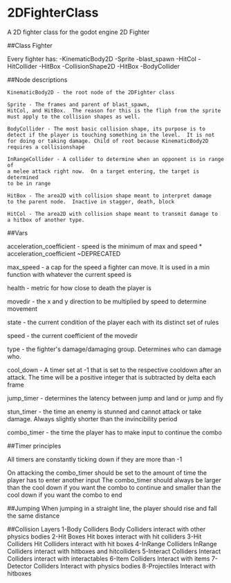 # 2DFighterClass
A 2D fighter class for the godot engine
2D Fighter

##Class Fighter

Every fighter has:
	-KinematicBody2D
	-Sprite
		-blast_spawn
		-HitCol
			-HitCollider
		-HitBox
			-CollisionShape2D
		-HitBox
	-BodyCollider
	
##Node descriptions
	
	KinematicBody2D - the root node of the 2DFighter class
	
	Sprite - The frames and parent of blast_spawn,
	HitCol, and HitBox.  The reason for this is the fliph from the sprite
	must apply to the collision shapes as well.
	
	BodyCollider - The most basic collision shape, its purpose is to 
	detect if the player is touching something in the level.  It is not
	for doing or taking damage. Child of root because KinematicBody2D
	requires a collisionshape
	
	InRangeCollider - A collider to determine when an opponent is in range of
	a melee attack right now.  On a target entering, the target is determined
	to be in range
	
	HitBox - The area2D with collision shape meant to interpret damage
	to the parent node.  Inactive in stagger, death, block
	
	HitCol - The area2D with collision shape meant to transmit damage to
	a hitbox of another type.
	
##Vars

acceleration_coefficient - speed is the minimum of max and speed * acceleration_coefficient
~DEPRECATED

max_speed - a cap for the speed a fighter can move.  It is used in a min function with whatever
the current speed is

health - metric for how close to death the player is

movedir - the x and y direction to be multiplied by speed to determine movement

state - the current condition of the player each with its distinct set of rules

speed - the current coefficient of the movedir

type - the fighter's damage/damaging group.  Determines who can damage who.

cool_down - A timer set at -1 that is set to the respective cooldown after an attack.
The time will be a positive integer that is subtracted by delta each frame

jump_timer - determines the latency between jump and land or jump and fly

stun_timer - the time an enemy is stunned and cannot attack or take damage.  Always slightly
shorter than the invincibility period

combo_timer - the time the player has to make input to continue the combo

##Timer principles

All timers are constantly ticking down if they are more than -1

On attacking the combo_timer should be set to the amount of time the player
has to enter another input
The combo_timer should always be larger than the cool down if you want the combo
to continue and smaller than the cool down if you want the combo to end

##Jumping
When jumping in a straight line, the player should rise and fall the same distance

##Collision Layers
1-Body Colliders
Body Colliders interact with other physics bodies
2-Hit Boxes
Hit boxes interact with hit colliders
3-Hit Colliders
Hit Colliders interact with hit boxes
4-InRange Colliders
InRange Colliders interact with hitboxes and hitcolliders
5-Interact Colliders
Interact Colliders interact with interactables
6-Item Colliders
Interact with items
7-Detector Colliders
Interact with physics bodies
8-Projectiles
Interact with hitboxes
